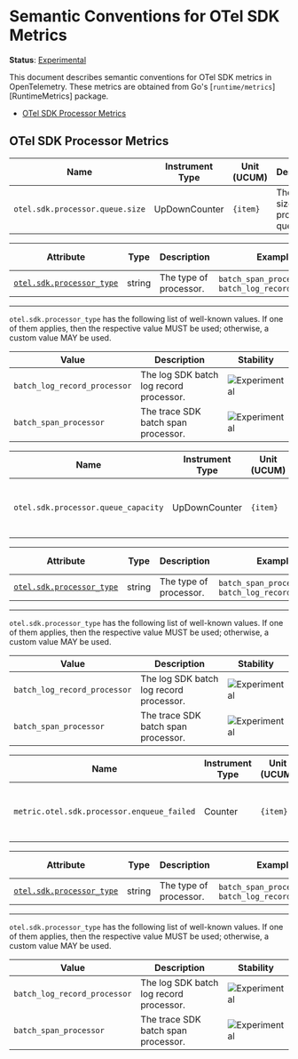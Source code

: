 <!--- Hugo front matter used to generate the website version of this page:
linkTitle: OTel SDK
--->

# Semantic Conventions for OTel SDK Metrics

**Status**: [Experimental][DocumentStatus]

This document describes semantic conventions for OTel SDK metrics in OpenTelemetry.
These metrics are obtained from Go's [`runtime/metrics`][RuntimeMetrics] package.

<!-- Re-generate TOC with `markdown-toc --no-first-h1 -i` -->

<!-- toc -->

- [OTel SDK Processor Metrics](#otel-sdk-processor-metrics)

<!-- tocstop -->

## OTel SDK Processor Metrics

<!-- semconv metric.otel.sdk.processor.queue.size -->
<!-- NOTE: THIS TEXT IS AUTOGENERATED. DO NOT EDIT BY HAND. -->
<!-- see templates/registry/markdown/snippet.md.j2 -->
<!-- prettier-ignore-start -->
<!-- markdownlint-capture -->
<!-- markdownlint-disable -->

| Name     | Instrument Type | Unit (UCUM) | Description    | Stability |
| -------- | --------------- | ----------- | -------------- | --------- |
| `otel.sdk.processor.queue.size` | UpDownCounter | `{item}` | The current size of the processor's queue. | ![Experimental](https://img.shields.io/badge/-experimental-blue) |

| Attribute  | Type | Description  | Examples  | [Requirement Level](https://opentelemetry.io/docs/specs/semconv/general/attribute-requirement-level/) | Stability |
|---|---|---|---|---|---|
| [`otel.sdk.processor_type`](/docs/attributes-registry/otel.md) | string | The type of processor. | `batch_span_processor`; `batch_log_record_processor` | `Recommended` | ![Experimental](https://img.shields.io/badge/-experimental-blue) |

---

`otel.sdk.processor_type` has the following list of well-known values. If one of them applies, then the respective value MUST be used; otherwise, a custom value MAY be used.

| Value  | Description | Stability |
|---|---|---|
| `batch_log_record_processor` | The log SDK batch log record processor. | ![Experimental](https://img.shields.io/badge/-experimental-blue) |
| `batch_span_processor` | The trace SDK batch span processor. | ![Experimental](https://img.shields.io/badge/-experimental-blue) |

<!-- markdownlint-restore -->
<!-- prettier-ignore-end -->
<!-- END AUTOGENERATED TEXT -->
<!-- endsemconv -->

<!-- semconv metric.otel.sdk.processor.queue.capacity -->
<!-- NOTE: THIS TEXT IS AUTOGENERATED. DO NOT EDIT BY HAND. -->
<!-- see templates/registry/markdown/snippet.md.j2 -->
<!-- prettier-ignore-start -->
<!-- markdownlint-capture -->
<!-- markdownlint-disable -->

| Name     | Instrument Type | Unit (UCUM) | Description    | Stability |
| -------- | --------------- | ----------- | -------------- | --------- |
| `otel.sdk.processor.queue_capacity` | UpDownCounter | `{item}` | The maximum size of the processor's queue. | ![Experimental](https://img.shields.io/badge/-experimental-blue) |

| Attribute  | Type | Description  | Examples  | [Requirement Level](https://opentelemetry.io/docs/specs/semconv/general/attribute-requirement-level/) | Stability |
|---|---|---|---|---|---|
| [`otel.sdk.processor_type`](/docs/attributes-registry/otel.md) | string | The type of processor. | `batch_span_processor`; `batch_log_record_processor` | `Recommended` | ![Experimental](https://img.shields.io/badge/-experimental-blue) |

---

`otel.sdk.processor_type` has the following list of well-known values. If one of them applies, then the respective value MUST be used; otherwise, a custom value MAY be used.

| Value  | Description | Stability |
|---|---|---|
| `batch_log_record_processor` | The log SDK batch log record processor. | ![Experimental](https://img.shields.io/badge/-experimental-blue) |
| `batch_span_processor` | The trace SDK batch span processor. | ![Experimental](https://img.shields.io/badge/-experimental-blue) |

<!-- markdownlint-restore -->
<!-- prettier-ignore-end -->
<!-- END AUTOGENERATED TEXT -->
<!-- endsemconv -->

<!-- semconv metric.otel.sdk.processor.enqueue_failed -->
<!-- NOTE: THIS TEXT IS AUTOGENERATED. DO NOT EDIT BY HAND. -->
<!-- see templates/registry/markdown/snippet.md.j2 -->
<!-- prettier-ignore-start -->
<!-- markdownlint-capture -->
<!-- markdownlint-disable -->

| Name     | Instrument Type | Unit (UCUM) | Description    | Stability |
| -------- | --------------- | ----------- | -------------- | --------- |
| `metric.otel.sdk.processor.enqueue_failed` | Counter | `{item}` | The number of items the processor(s) failed to enqueue. | ![Experimental](https://img.shields.io/badge/-experimental-blue) |

| Attribute  | Type | Description  | Examples  | [Requirement Level](https://opentelemetry.io/docs/specs/semconv/general/attribute-requirement-level/) | Stability |
|---|---|---|---|---|---|
| [`otel.sdk.processor_type`](/docs/attributes-registry/otel.md) | string | The type of processor. | `batch_span_processor`; `batch_log_record_processor` | `Recommended` | ![Experimental](https://img.shields.io/badge/-experimental-blue) |

---

`otel.sdk.processor_type` has the following list of well-known values. If one of them applies, then the respective value MUST be used; otherwise, a custom value MAY be used.

| Value  | Description | Stability |
|---|---|---|
| `batch_log_record_processor` | The log SDK batch log record processor. | ![Experimental](https://img.shields.io/badge/-experimental-blue) |
| `batch_span_processor` | The trace SDK batch span processor. | ![Experimental](https://img.shields.io/badge/-experimental-blue) |

<!-- markdownlint-restore -->
<!-- prettier-ignore-end -->
<!-- END AUTOGENERATED TEXT -->
<!-- endsemconv -->

[DocumentStatus]: https://opentelemetry.io/docs/specs/otel/document-status
